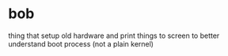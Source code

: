 # bob

thing that setup old hardware and print things to screen to better understand boot process (not a plain kernel)
